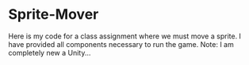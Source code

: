 # Sprite-Mover
Here is my code for a class assignment where we must move a sprite.
I have provided all components necessary to run the game.
Note: I am completely new a Unity...
